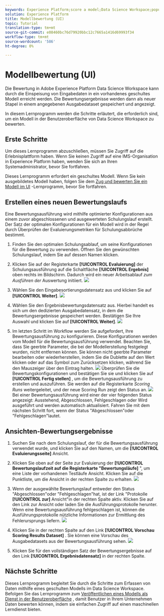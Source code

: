 ```yaml
---
keywords: Experience Platform;score a model;Data Science Workspace;popular topics
solution: Experience Platform
title: Modellbewertung (UI)
topic: Tutorial
translation-type: tm+mt
source-git-commit: e08460bc76d79920bbc12c7665a1416d69993f34
workflow-type: tm+mt
source-wordcount: '586'
ht-degree: 0%

---
```



# Modellbewertung (UI)

Die Bewertung in Adobe Experience Platform Data Science Workspace kann durch die Einspeisung von Eingabedaten in ein vorhandenes geschultes Modell erreicht werden. Die Bewertungsergebnisse werden dann als neuer Stapel in einem angegebenen Ausgabedataset gespeichert und angezeigt.

In diesem Lernprogramm werden die Schritte erläutert, die erforderlich sind, um ein Modell in der Benutzeroberfläche von Data Science Workspace zu bewerten.

## Erste Schritte

Um dieses Lernprogramm abzuschließen, müssen Sie Zugriff auf die Erlebnisplattform haben. Wenn Sie keinen Zugriff auf eine IMS-Organisation in Experience Platform haben, wenden Sie sich an Ihren Systemadministrator, bevor Sie fortfahren.

Dieses Lernprogramm erfordert ein geschultes Modell. Wenn Sie kein ausgebildetes Modell haben, folgen Sie dem [Zug und bewerten Sie ein Modell im UI](./train-evaluate-model-ui.md) -Lernprogramm, bevor Sie fortfahren.

## Erstellen eines neuen Bewertungslaufs

Eine Bewertungsausführung wird mithilfe optimierter Konfigurationen aus einem zuvor abgeschlossenen und ausgewerteten Schulungslauf erstellt. Der Satz der optimalen Konfigurationen für ein Modell wird in der Regel durch Überprüfen der Evaluierungsmetriken für Schulungsabbrüche bestimmt.

1. Finden Sie den optimalen Schulungsablauf, um seine Konfigurationen für die Bewertung zu verwenden. Öffnen Sie den gewünschten Schulungslauf, indem Sie auf dessen Namen klicken.

2. Klicken Sie auf der Registerkarte **[!UICONTROL Evaluierung]** der Schulungsausführung auf die Schaltfläche **[!UICONTROL Ergebnis]** oben rechts im Bildschirm. Dadurch wird ein neuer Arbeitsablauf *zum Ausführen der* Auswertung initiiert.
   ![](../images/models-recipes/score/training_run_overview.png)

3. Wählen Sie den Eingabesortierungsdatensatz aus und klicken Sie auf **[!UICONTROL Weiter]**.
   ![](../images/models-recipes/score/scoring_input.png)

4. Wählen Sie den Ergebnisbewertungsdatensatz aus. Hierbei handelt es sich um den dedizierten Ausgabedatensatz, in dem die Bewertungsergebnisse gespeichert werden. Bestätigen Sie Ihre Auswahl und klicken Sie auf **[!UICONTROL Weiter]**.
   ![](../images/models-recipes/score/scoring_results.png)

5. Im letzten Schritt im Workflow werden Sie aufgefordert, Ihre Bewertungsausführung zu konfigurieren. Diese Konfigurationen werden vom Modell für die Bewertungsausführung verwendet.
Beachten Sie, dass Sie geerbte Parameter, die bei der Modellerstellung festgelegt wurden, nicht entfernen können. Sie können nicht geerbte Parameter bearbeiten oder wiederherstellen, indem Sie die Dublette auf den Wert klicken oder auf das Symbol zum Zurücksetzen klicken, während Sie den Mauszeiger über den Eintrag halten.
   ![](../images/models-recipes/score/configuration.png)
Überprüfen Sie die Bewertungskonfigurationen und bestätigen Sie sie und klicken Sie auf **[!UICONTROL Fertig stellen]** , um die Bewertungsausführung zu erstellen und auszuführen. Sie werden auf die Registerkarte *Scoring Runs* weitergeleitet, und der neue Scoring Run zeigt den Status an.
   ![](../images/models-recipes/score/scoring_runs_tab.png)
Bei einer Bewertungsausführung wird einer der vier folgenden Status angezeigt: Ausstehend, Abgeschlossen, Fehlgeschlagen oder Wird ausgeführt und werden automatisch aktualisiert. Fahren Sie mit dem nächsten Schritt fort, wenn der Status &quot;Abgeschlossen&quot;oder &quot;Fehlgeschlagen&quot;lautet.

## Ansichten-Bewertungsergebnisse

1. Suchen Sie nach dem Schulungslauf, der für die Bewertungsausführung verwendet wurde, und klicken Sie auf den Namen, um die **[!UICONTROL Evaluierungsseite]** Ansicht.

2. Klicken Sie oben auf der Seite zur Evaluierung der **[!UICONTROL Bewertungslaufzeit auf die Registerkarte &quot;Bewertungsläufe]** &quot;, um eine Liste der vorhandenen Testläufe Ansicht. Klicken Sie auf die Punktliste, um die Ansicht in der rechten Spalte zu erhalten.
   ![](../images/models-recipes/score/view_details.png)

3. Wenn der ausgewählte Bewertungslauf entweder den Status &quot;Abgeschlossen&quot;oder &quot;Fehlgeschlagen&quot;hat, ist der Link &quot;Protokolle **[!UICONTROL zur]** Ansicht&quot;in der rechten Spalte aktiv. Klicken Sie auf den Link zur Ansicht oder laden Sie die Ausführungsprotokolle herunter. Wenn eine Bewertungsausführung fehlgeschlagen ist, können die Ausführungsprotokolle nützliche Informationen zur Ermittlung des Fehlerursprungs liefern.
   ![](../images/models-recipes/score/activity_logs.png)

4. Klicken Sie in der rechten Spalte auf den Link **[!UICONTROL Vorschau Scoring Results Dataset]** . Sie können eine Vorschau des Ausgabedatasets aus der Bewertungsausführung sehen.
   ![](../images/models-recipes/score/preview_results.png)

5. Klicken Sie für den vollständigen Satz der Bewertungsergebnisse auf den Link **[!UICONTROL Ergebnisdatensatz]** in der rechten Spalte.

## Nächste Schritte

Dieses Lernprogramm begleitet Sie durch die Schritte zum Erfassen von Daten mithilfe eines geschulten Modells im Data Science Workspace. Befolgen Sie das Lernprogramm zum [Veröffentlichen eines Modells als Dienst in der Benutzeroberfläche](./publish-model-service-ui.md) , damit Benutzer in Ihrem Unternehmen Daten bewerten können, indem sie einfachen Zugriff auf einen maschinellen Lerndienst bieten.
